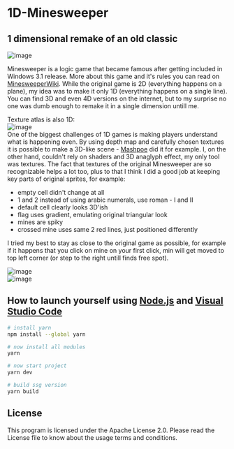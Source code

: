 # 1D-Minesweeper
## 1 dimensional remake of an old classic
![image](https://user-images.githubusercontent.com/82185066/197916082-86298f11-fd51-469a-9440-6fa983172319.png)  

Minesweeper is a logic game that became famous after getting included in Windows 3.1 release. More about this game and it's rules you can read on [MinesweeperWiki](https://minesweepergame.com/website/authoritative-minesweeper/wiki/Windows_Minesweeper). While the original game is 2D (everything happens on a plane), my idea was to make it only 1D (everything happens on a single line). You can find 3D and even 4D versions on the internet, but to my surprise no one was dumb enough to remake it in a single dimension untill me.

Texture atlas is also 1D:  
![image](https://user-images.githubusercontent.com/82185066/197850339-6fef63d5-78a2-4dbb-a599-cef29248a9a2.png)  
One of the biggest challenges of 1D games is making players understand what is happening even. By using depth map and carefully chosen textures it is possible to make a 3D-like scene - [Mashpoe](https://youtu.be/3xx7sgNVE-A) did it for example. I, on the other hand, couldn't rely on shaders and 3D anaglyph effect, my only tool was textures. The fact that textures of the original Minesweeper are so recognizable helps a lot too, plus to that I think I did a good job at keeping key parts of original sprites, for example:
- empty cell didn't change at all
- 1 and 2 instead of using arabic numerals, use roman - I and II
- default cell clearly looks 3D'ish
- flag uses gradient, emulating original triangular look
- mines are spiky
- crossed mine uses same 2 red lines, just positioned differently

I tried my best to stay as close to the original game as possible, for example if it happens that you click on mine on your first click, min will get moved to top left corner (or step to the right untill finds free spot).

![image](https://user-images.githubusercontent.com/82185066/198094451-85f70995-d1ca-4635-a152-ed5030b07ef9.png)  
![image](https://user-images.githubusercontent.com/82185066/198095915-14b74858-6d1f-439a-b70a-8fce335e683e.png)



## How to launch yourself using [Node.js](https://nodejs.org/en/) and [Visual Studio Code](https://code.visualstudio.com/download)

```bash
# install yarn
npm install --global yarn

# now install all modules
yarn

# now start project
yarn dev

# build ssg version
yarn build
```

## License
This program is licensed under the Apache License 2.0. Please read the License file to know about the usage terms and conditions.
